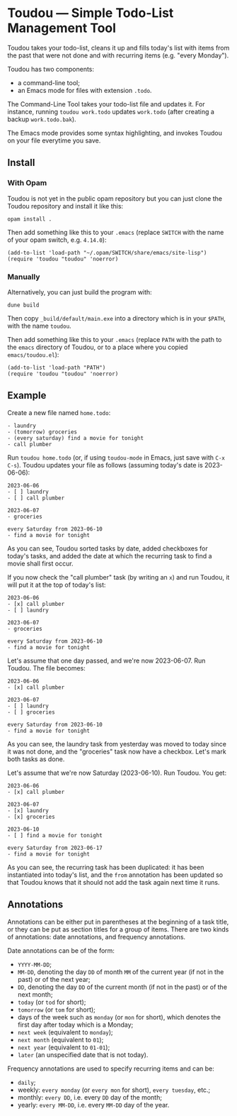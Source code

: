# Toudou — Simple Todo-List Management Tool

Toudou takes your todo-list, cleans it up and fills today's list with
items from the past that were not done and with recurring items (e.g. "every Monday").

Toudou has two components:
- a command-line tool;
- an Emacs mode for files with extension `.todo`.

The Command-Line Tool takes your todo-list file and updates it.
For instance, running `toudou work.todo` updates `work.todo`
(after creating a backup `work.todo.bak`).

The Emacs mode provides some syntax highlighting, and invokes Toudou
on your file everytime you save.

## Install

### With Opam

Toudou is not yet in the public opam repository but you can just clone the Toudou
repository and install it like this:
```
opam install .
```
Then add something like this to your `.emacs`
(replace `SWITCH` with the name of your opam switch, e.g. `4.14.0`):
```
(add-to-list 'load-path "~/.opam/SWITCH/share/emacs/site-lisp")
(require 'toudou "toudou" 'noerror)
```

### Manually

Alternatively, you can just build the program with:
```
dune build
```
Then copy `_build/default/main.exe` into a directory which is in your `$PATH`,
with the name `toudou`.

Then add something like this to your `.emacs`
(replace `PATH` with the path to the `emacs` directory of Toudou,
or to a place where you copied `emacs/toudou.el`):
```
(add-to-list 'load-path "PATH")
(require 'toudou "toudou" 'noerror)
```

## Example

Create a new file named `home.todo`:
```
- laundry
- (tomorrow) groceries
- (every saturday) find a movie for tonight
- call plumber
```

Run `toudou home.todo` (or, if using `toudou-mode` in Emacs, just save with `C-x C-s`).
Toudou updates your file as follows (assuming today's date is 2023-06-06):
```
2023-06-06
- [ ] laundry
- [ ] call plumber

2023-06-07
- groceries

every Saturday from 2023-06-10
- find a movie for tonight
```
As you can see, Toudou sorted tasks by date, added checkboxes for today's tasks,
and added the date at which the recurring task to find a movie shall first occur.

If you now check the "call plumber" task (by writing an `x`) and run Toudou,
it will put it at the top of today's list:
```
2023-06-06
- [x] call plumber
- [ ] laundry

2023-06-07
- groceries

every Saturday from 2023-06-10
- find a movie for tonight
```

Let's assume that one day passed, and we're now 2023-06-07.
Run Toudou. The file becomes:
```
2023-06-06
- [x] call plumber

2023-06-07
- [ ] laundry
- [ ] groceries

every Saturday from 2023-06-10
- find a movie for tonight
```
As you can see, the laundry task from yesterday was moved to today since it was not done,
and the "groceries" task now have a checkbox. Let's mark both tasks as done.

Let's assume that we're now Saturday (2023-06-10). Run Toudou. You get:
```
2023-06-06
- [x] call plumber

2023-06-07
- [x] laundry
- [x] groceries

2023-06-10
- [ ] find a movie for tonight

every Saturday from 2023-06-17
- find a movie for tonight
```
As you can see, the recurring task has been duplicated: it has been instantiated
into today's list, and the `from` annotation has been updated so that Toudou
knows that it should not add the task again next time it runs.

## Annotations

Annotations can be either put in parentheses at the beginning of a task title,
or they can be put as section titles for a group of items.
There are two kinds of annotations: date annotations, and frequency annotations.

Date annotations can be of the form:
- `YYYY-MM-DD`;
- `MM-DD`, denoting the day `DD` of month `MM` of the current year
  (if not in the past) or of the next year;
- `DD`, denoting the day `DD` of the current month (if not in the past)
  or of the next month;
- `today` (or `tod` for short);
- `tomorrow` (or `tom` for short);
- days of the week such as `monday` (or `mon` for short),
  which denotes the first day after today which is a Monday;
- `next week` (equivalent to `monday`);
- `next month` (equivalent to `01`);
- `next year` (equivalent to `01-01`);
- `later` (an unspecified date that is not today).

Frequency annotations are used to specify recurring items and can be:
- `daily`;
- weekly: `every monday` (or `every mon` for short), `every tuesday`, etc.;
- monthly: `every DD`, i.e. every `DD` day of the month;
- yearly: `every MM-DD`, i.e. every `MM-DD` day of the year.
